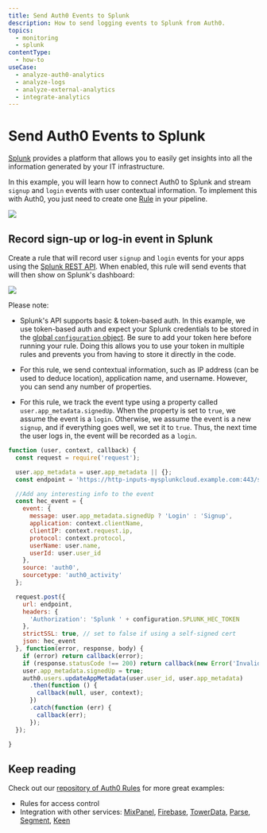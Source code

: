 ```yaml
---
title: Send Auth0 Events to Splunk
description: How to send logging events to Splunk from Auth0.
topics:
  - monitoring
  - splunk
contentType:
  - how-to
useCase:
  - analyze-auth0-analytics
  - analyze-logs
  - analyze-external-analytics
  - integrate-analytics
---
```

# Send Auth0 Events to Splunk

[Splunk](http://splunk.com) provides a platform that allows you to easily get insights into all the information generated by your IT infrastructure.

In this example, you will learn how to connect Auth0 to Splunk and stream `signup` and `login` events with user contextual information. To implement this with Auth0, you just need to create one [Rule](/rule) in your pipeline.

![](/media/articles/tutorials/splunk-dataflow.png)

## Record sign-up or log-in event in Splunk

Create a rule that will record user `signup` and `login` events for your apps using the [Splunk REST API](http://dev.splunk.com/view/rest-api-overview/SP-CAAADP8). When enabled, this rule will send events that will then show on Splunk's dashboard:

![](/media/articles/scenarios/splunk/splunk-dashbaord.png)


Please note:

* Splunk's API supports basic & token-based auth. In this example, we use token-based auth and expect your Splunk credentials to be stored in the [global `configuration` object](/rules/current#use-the-configuration-object). Be sure to add your token here before running your rule. Doing this allows you to use your token in multiple rules and prevents you from having to store it directly in the code.

* For this rule, we send contextual information, such as IP address (can be used to deduce location), application name, and username. However, you can send any number of properties.

* For this rule, we track the event type using a property called `user.app_metadata.signedUp`. When the property is set to `true`, we assume the event is a `login`. Otherwise, we assume the event is a new `signup`, and if everything goes well, we set it to `true`. Thus, the next time the user logs in, the event will be recorded as a `login`.


```js
function (user, context, callback) {
  const request = require('request');

  user.app_metadata = user.app_metadata || {};
  const endpoint = 'https://http-inputs-mysplunkcloud.example.com:443/services/collector'; // replace with your Splunk HEC endpoint;

  //Add any interesting info to the event
  const hec_event = {
    event: {
      message: user.app_metadata.signedUp ? 'Login' : 'Signup',
      application: context.clientName,
      clientIP: context.request.ip,
      protocol: context.protocol,
      userName: user.name,
      userId: user.user_id
    },
    source: 'auth0',
    sourcetype: 'auth0_activity'
  };

  request.post({
    url: endpoint,
    headers: {
      'Authorization': 'Splunk ' + configuration.SPLUNK_HEC_TOKEN
    },
    strictSSL: true, // set to false if using a self-signed cert
    json: hec_event
  }, function(error, response, body) {
    if (error) return callback(error);
    if (response.statusCode !== 200) return callback(new Error('Invalid operation'));
    user.app_metadata.signedUp = true;
    auth0.users.updateAppMetadata(user.user_id, user.app_metadata)
      .then(function () {
        callback(null, user, context);
      })
      .catch(function (err) {
        callback(err);
      });
  });

}
```

## Keep reading

Check out our [repository of Auth0 Rules](https://github.com/auth0/rules) for more great examples:

* Rules for access control
* Integration with other services: [MixPanel](http://mixpanel.com), [Firebase](http://firebase.com), [TowerData](https://www.towerdata.com/email-intelligence/email-enhancement), [Parse](http://parse.com), [Segment](https://segment.com/), [Keen](https://keen.io/)
